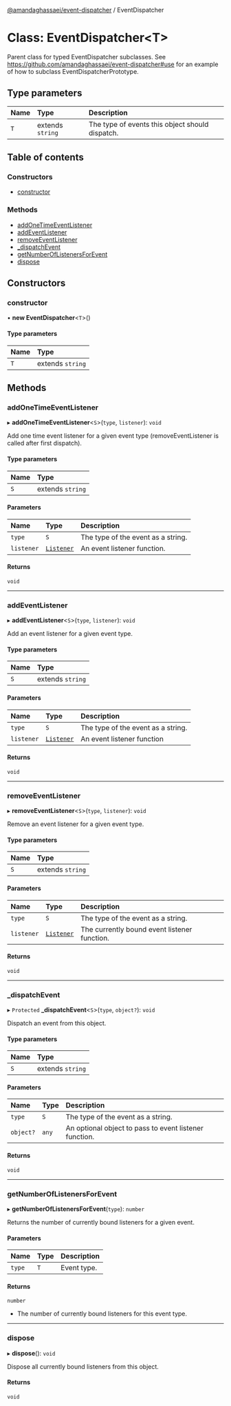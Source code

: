 [@amandaghassaei/event-dispatcher](../README.md) / EventDispatcher

# Class: EventDispatcher<T\>

Parent class for typed EventDispatcher subclasses.
See https://github.com/amandaghassaei/event-dispatcher#use
for an example of how to subclass EventDispatcherPrototype.

## Type parameters

| Name | Type | Description |
| :------ | :------ | :------ |
| `T` | extends `string` | The type of events this object should dispatch. |

## Table of contents

### Constructors

- [constructor](EventDispatcher.md#constructor)

### Methods

- [addOneTimeEventListener](EventDispatcher.md#addonetimeeventlistener)
- [addEventListener](EventDispatcher.md#addeventlistener)
- [removeEventListener](EventDispatcher.md#removeeventlistener)
- [\_dispatchEvent](EventDispatcher.md#_dispatchevent)
- [getNumberOfListenersForEvent](EventDispatcher.md#getnumberoflistenersforevent)
- [dispose](EventDispatcher.md#dispose)

## Constructors

### constructor

• **new EventDispatcher**<`T`\>()

#### Type parameters

| Name | Type |
| :------ | :------ |
| `T` | extends `string` |

## Methods

### addOneTimeEventListener

▸ **addOneTimeEventListener**<`S`\>(`type`, `listener`): `void`

Add one time event listener for a given event type (removeEventListener is called after first dispatch).

#### Type parameters

| Name | Type |
| :------ | :------ |
| `S` | extends `string` |

#### Parameters

| Name | Type | Description |
| :------ | :------ | :------ |
| `type` | `S` | The type of the event as a string. |
| `listener` | [`Listener`](../README.md#listener) | An event listener function. |

#### Returns

`void`

___

### addEventListener

▸ **addEventListener**<`S`\>(`type`, `listener`): `void`

Add an event listener for a given event type.

#### Type parameters

| Name | Type |
| :------ | :------ |
| `S` | extends `string` |

#### Parameters

| Name | Type | Description |
| :------ | :------ | :------ |
| `type` | `S` | The type of the event as a string. |
| `listener` | [`Listener`](../README.md#listener) | An event listener function |

#### Returns

`void`

___

### removeEventListener

▸ **removeEventListener**<`S`\>(`type`, `listener`): `void`

Remove an event listener for a given event type.

#### Type parameters

| Name | Type |
| :------ | :------ |
| `S` | extends `string` |

#### Parameters

| Name | Type | Description |
| :------ | :------ | :------ |
| `type` | `S` | The type of the event as a string. |
| `listener` | [`Listener`](../README.md#listener) | The currently bound event listener function. |

#### Returns

`void`

___

### \_dispatchEvent

▸ `Protected` **_dispatchEvent**<`S`\>(`type`, `object?`): `void`

Dispatch an event from this object.

#### Type parameters

| Name | Type |
| :------ | :------ |
| `S` | extends `string` |

#### Parameters

| Name | Type | Description |
| :------ | :------ | :------ |
| `type` | `S` | The type of the event as a string. |
| `object?` | `any` | An optional object to pass to event listener function. |

#### Returns

`void`

___

### getNumberOfListenersForEvent

▸ **getNumberOfListenersForEvent**(`type`): `number`

Returns the number of currently bound listeners for a given event.

#### Parameters

| Name | Type | Description |
| :------ | :------ | :------ |
| `type` | `T` | Event type. |

#### Returns

`number`

- The number of currently bound listeners for this event type.

___

### dispose

▸ **dispose**(): `void`

Dispose all currently bound listeners from this object.

#### Returns

`void`
